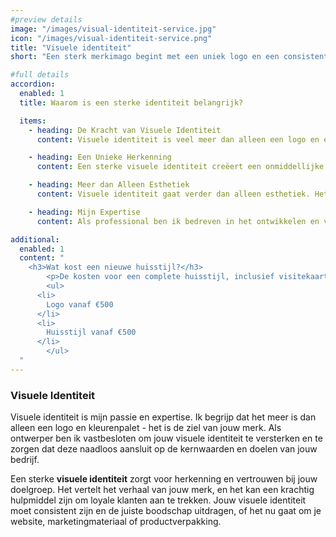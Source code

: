 ```yaml
---
#preview details
image: "/images/visual-identiteit-service.jpg"
icon: "/images/visual-identiteit-service.png"
title: "Visuele identiteit"
short: "Een sterk merkimago begint met een uniek logo en een consistente huisstijl. We creëren visuele identiteiten die de essentie van jouw merk vastleggen."

#full details
accordion:
  enabled: 1
  title: Waarom is een sterke identiteit belangrijk?

  items:
    - heading: De Kracht van Visuele Identiteit
      content: Visuele identiteit is veel meer dan alleen een logo en een paar kleuren. Het is de essentie van hoe jouw merk zichzelf aan de wereld presenteert. Bij Website & Co begrijpen we de diepgaande impact van visuele identiteit en hoe het de perceptie van jouw merk kan vormgeven.

    - heading: Een Unieke Herkenning
      content: Een sterke visuele identiteit creëert een onmiddellijke herkenning bij jouw doelgroep. Het vertelt een verhaal over wie je bent, waar je voor staat en wat je aanbiedt. Het is als een taal die zonder woorden spreekt, en het kan een krachtig hulpmiddel zijn om loyaliteit en vertrouwen op te bouwen.

    - heading: Meer dan Alleen Esthetiek
      content: Visuele identiteit gaat verder dan alleen esthetiek. Het omvat de manier waarop jouw merk zich presenteert in alle vormen, van je website en sociale media tot je marketingmaterialen en productverpakking. Het is de belichaming van jouw merkpersoonlijkheid en waarden.

    - heading: Mijn Expertise
      content: Als professional ben ik bedreven in het ontwikkelen en versterken van visuele identiteiten. Ik help bij het creëren van een consistent en aantrekkelijk merkimago dat een blijvende indruk maakt. Visuele identiteit is de sleutel tot het vestigen van een duurzame connectie met het doelpubliek en het onderscheiden van de concurrentie.

additional:
  enabled: 1
  content: "
    <h3>Wat kost een nieuwe huisstijl?</h3>
		<p>De kosten voor een complete huisstijl, inclusief visitekaartjes, briefpapier, en andere marketingmaterialen, kunnen variëren, maar liggen vaak tussen €1.000 en €3.000 of meer, afhankelijk van de omvang van de huisstijl.</p>
		<ul>
      <li>
        Logo vanaf €500
      </li>
      <li>
        Huisstijl vanaf €500
      </li>
		</ul>
  "
---
```


### Visuele Identiteit

Visuele identiteit is mijn passie en expertise. Ik begrijp dat het meer is dan alleen een logo en kleurenpalet - het is de ziel van jouw merk. Als ontwerper ben ik vastbesloten om jouw visuele identiteit te versterken en te zorgen dat deze naadloos aansluit op de kernwaarden en doelen van jouw bedrijf.

Een sterke **visuele identiteit** zorgt voor herkenning en vertrouwen bij jouw doelgroep. Het vertelt het verhaal van jouw merk, en het kan een krachtig hulpmiddel zijn om loyale klanten aan te trekken. Jouw visuele identiteit moet consistent zijn en de juiste boodschap uitdragen, of het nu gaat om je website, marketingmateriaal of productverpakking.